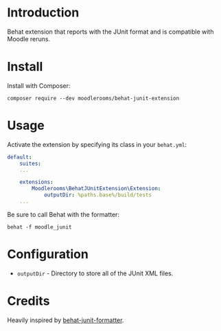 # Introduction

Behat extension that reports with the JUnit format and is compatible with Moodle reruns.

# Install

Install with Composer:

    composer require --dev moodlerooms/behat-junit-extension

# Usage

Activate the extension by specifying its class in your `behat.yml`:

```yaml
default:
    suites:
    ...

    extensions:
        Moodlerooms\BehatJUnitExtension\Extension:
            outputDir: %paths.base%/build/tests
    ...
```

Be sure to call Behat with the formatter:

    behat -f moodle_junit

# Configuration

* `outputDir` - Directory to store all of the JUnit XML files.

# Credits

Heavily inspired by [behat-junit-formatter](https://github.com/j-arnaiz/behat-junit-formatter).